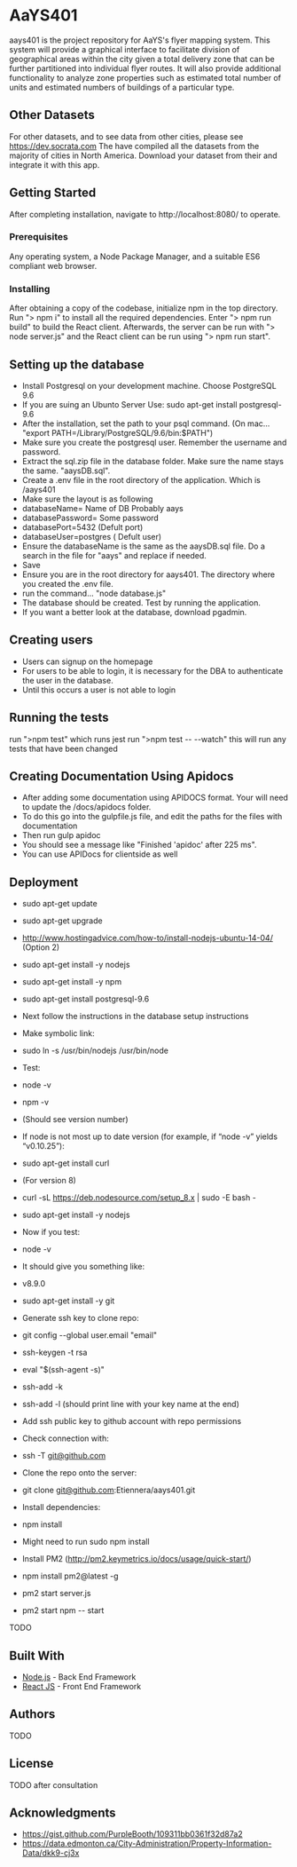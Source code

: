 # AaYS401

aays401 is the project repository for AaYS's flyer mapping system. This system will provide a graphical interface to facilitate division of geographical areas within the city given a total delivery zone that can be further partitioned into individual flyer routes. It will also provide additional functionality to analyze zone properties such as estimated total number of units and estimated numbers of buildings of a particular type. 

## Other Datasets
For other datasets, and to see data from other cities, please see https://dev.socrata.com
The have compiled all the datasets from the majority of cities in North America.
Download your dataset from their and integrate it with this app.

## Getting Started

After completing installation, navigate to http://localhost:8080/ to operate.

### Prerequisites

Any operating system, a Node Package Manager, and a suitable ES6 compliant web browser.

### Installing

After obtaining a copy of the codebase, initialize npm in the top directory. Run "> npm i" to install all the required dependencies. Enter "> npm run build" to build the React client. Afterwards, the server can be run with "> node server.js" and the React client can be run using "> npm run start".

## Setting up the database
* Install Postgresql on your development machine. Choose PostgreSQL 9.6
* If you are suing an Ubunto Server Use: sudo apt-get install postgresql-9.6
* After the installation, set the path to your psql command. (On mac... "export PATH=/Library/PostgreSQL/9.6/bin:$PATH")
* Make sure you create the postgresql user. Remember the username and password.
* Extract the sql.zip file in the database folder. Make sure the name stays the same. "aaysDB.sql".
* Create a .env file in the root directory of the application. Which is /aays401
* Make sure the layout is as following 
* databaseName= Name of DB Probably aays
* databasePassword= Some password
* databasePort=5432 (Defult port)
* databaseUser=postgres ( Defult user)
* Ensure the databaseName is the same as the aaysDB.sql file. Do a search in the file for "aays" and replace if needed.
* Save
* Ensure you are in the root directory for aays401. The directory where you created the .env file.
* run the command... "node database.js"
* The database should be created. Test by running the application.
* If you want a better look at the database, download pgadmin.

## Creating users
* Users can signup on the homepage
* For users to be able to login, it is necessary for the DBA to authenticate the user in the database.
* Until this occurs a user is not able to login

## Running the tests

run ">npm test" which runs jest
run ">npm test -- --watch" this will run any tests that have been changed  

## Creating Documentation Using Apidocs

* After adding some documentation using APIDOCS format. Your will need to update the /docs/apidocs folder.
* To do this go into the gulpfile.js file, and edit the paths for the files with documentation
* Then run gulp apidoc
* You should see a message like "Finished 'apidoc' after 225 ms".
* You can use APIDocs for clientside as well

## Deployment

* sudo apt-get update
* sudo apt-get upgrade

* http://www.hostingadvice.com/how-to/install-nodejs-ubuntu-14-04/ (Option 2)
* sudo apt-get install -y nodejs
* sudo apt-get install -y npm
* sudo apt-get install postgresql-9.6
* Next follow the instructions in the database setup instructions

* Make symbolic link:
* sudo ln -s /usr/bin/nodejs /usr/bin/node

* Test:
* node -v
* npm -v
* (Should see version number)

* If node is not most up to date version (for example, if “node -v” yields “v0.10.25”):
* sudo apt-get install curl
* (For version 8)
* curl -sL https://deb.nodesource.com/setup_8.x | sudo -E bash -
* sudo apt-get install -y nodejs

* Now if you test:
* node -v
* It should give you something like: 
* v8.9.0

* sudo apt-get install -y git
* Generate ssh key to clone repo:
* git config --global user.email "email"
* ssh-keygen -t rsa
* eval "$(ssh-agent -s)"
* ssh-add -k <path to key>
* ssh-add -l (should print line with your key name at the end)

* Add ssh public key to github account with repo permissions

* Check connection with:
* ssh -T git@github.com

* Clone the repo onto the server:
* git clone git@github.com:Etiennera/aays401.git
* Install dependencies:
* npm install
* Might need to run sudo npm install

* Install PM2 (http://pm2.keymetrics.io/docs/usage/quick-start/) 
* npm install pm2@latest -g
* pm2 start server.js
* pm2 start npm -- start

TODO

## Built With

* [Node.js](https://nodejs.org/en/about/) - Back End Framework
* [React JS](https://facebook.github.io/react/) - Front End Framework

## Authors

TODO

## License

TODO after consultation

## Acknowledgments

* https://gist.github.com/PurpleBooth/109311bb0361f32d87a2
* https://data.edmonton.ca/City-Administration/Property-Information-Data/dkk9-cj3x
